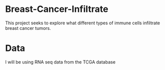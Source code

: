 # Breast-Cancer-Infiltrate
This project seeks to explore what different types of immune cells infiltrate breast cancer tumors. 


# Data
I will be using RNA seq data from the TCGA database
